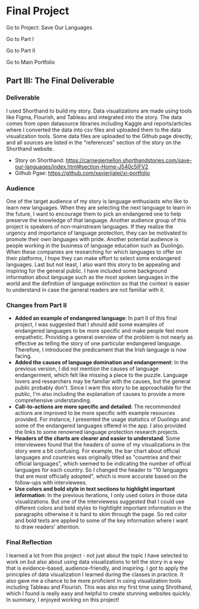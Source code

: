# Final Project

Go to Project: Save Our Languages

Go to Part I

Go to Part II

Go to Main Portfolio

## Part III: The Final Deliverable

### Deliverable

I used Shorthand to build my story. Data visualizations are made using tools like Figma, Flourish, and Tableau and integrated into the story. The data comes from open datasource libraries including Kaggle and reports/articles where I converted the data into csv files and uploaded them to the data visualization tools. Some data files are uploaded to the Github page directly, and all sources are listed in the "references" section of the story on the Shorthand website.

- Story on Shorthand: https://carnegiemellon.shorthandstories.com/save-our-languages/index.html#section-Home-J540c5lFV2
- Github Pgae: https://github.com/xavierjialei/xi-portfolio

### Audience

One of the target audience of my story is language enthusiasts who like to learn new languages. When they are selecting the next language to learn in the future, I want to encourage them to pick an endangered one to help preserve the knowledge of that language. Another audience group of this project is speakers of non-mainstream languages. If they realize the urgency and importance of language protection, they can be motivated to promote their own languages with pride. Another potential audience is people working in the business of language education such as Duolingo. When these companies are researching for which languages to offer on their platforms, I hope they can make effort to select some endangered languages. Last but not least, I also want this story to be appealing and inspiring for the general public. I have included some background information about language such as the most spoken languages in the world and the definition of language extinction so that the context is easier to understand in case the general readers are not familiar with it.


### Changes from Part II

- **Added an example of endangered language**: In part II of this final project, I was suggested that I should add some examples of endangered languages to be more specific and make people feel more empathetic. Providing a general overview of the problem is not nearly as effective as telling the story of one particular endangered language. Therefore, I introduced the predicament that the Irish language is now facing.
- **Added the causes of language domination and endangerment**: In the previous version, I did not mention the causes of language endangerment, which felt like missing a piece to the puzzle. Language lovers and researchers may be familiar with the causes, but the general public probably don't. Since I want this story to be approachable for the public, I'm also including the explanation of causes to provide a more comprehensive understanding.
- **Call-to-actions are more specific and detailed**: The recommended actions are improved to be more specific with example resources provided. For instance, I presented the usage statistics of Duolingo and some of the endangered languages offered in the app. I also provided the links to some renowned language protection research projects.
- **Headers of the charts are clearer and easier to understand**: Some interviewees found that the headers of some of my visualizations in the story were a bit confusing. For example, the bar chart about official languages and countries was originally titled as "countries and their official languages", which seemed to be indicating the number of offical languages for each country. So I changed the header to "10 languages that are most officially adopted", which is more accurate based on the follow-ups with interviewees.
- **Use colors and bold style in text sections to highlight important information**: In the previous iterations, I only used colors in those data visualizations. But one of the interviewess suggested that I could use different colors and bold styles to hightlight important information in the paragraphs otherwise it is hard to skim through the page. So red color and bold texts are applied to some of the key information where I want to draw readers' attention.

### Final Reflection

I learned a lot from this project - not just about the topic I have selected to work on but also about using data visualizations to tell the story in a way that is evidence-based, audience-friendly, and inspiring. I got to apply the principles of data visualization I learned during the classes in practice. It also gave me a chance to be more proficient in using visualization tools including Tableau and Flourish. This was also my first time using Shrothand, which I found is really easy and helpful to create stunning websites quickly. In summary, I enjoyed working on this project!
